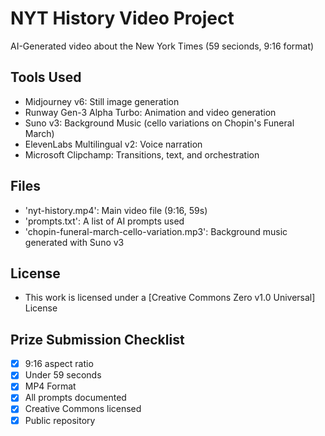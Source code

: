 # NYT History Video Project
AI-Generated video about the New York Times (59 secionds, 9:16 format)

## Tools Used
- Midjourney v6: Still image generation
- Runway Gen-3 Alpha Turbo: Animation and video generation
- Suno v3: Background Music (cello variations on Chopin's Funeral March)
- ElevenLabs Multilingual v2: Voice narration
- Microsoft Clipchamp: Transitions, text, and orchestration

## Files
- 'nyt-history.mp4': Main video file (9:16, 59s)
- 'prompts.txt': A list of AI prompts used
- 'chopin-funeral-march-cello-variation.mp3': Background music generated with Suno v3

## License
- This work is licensed under a [Creative Commons Zero v1.0 Universal] License

## Prize Submission Checklist
- [X] 9:16 aspect ratio
- [X] Under 59 seconds
- [X] MP4 Format
- [X] All prompts documented
- [X] Creative Commons licensed
- [X] Public repository
